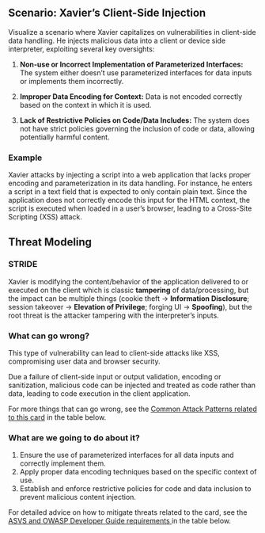 ## Scenario: Xavier’s Client-Side Injection

Visualize a scenario where Xavier capitalizes on vulnerabilities in client-side data handling. He injects malicious data into a client or device side interpreter, exploiting several key oversights:

1. **Non-use or Incorrect Implementation of Parameterized Interfaces:** The system either doesn’t use parameterized interfaces for data inputs or implements them incorrectly.

2. **Improper Data Encoding for Context:** Data is not encoded correctly based on the context in which it is used.

3. **Lack of Restrictive Policies on Code/Data Includes:** The system does not have strict policies governing the inclusion of code or data, allowing potentially harmful content.

### Example

Xavier attacks by injecting a script into a web application that lacks proper encoding and parameterization in its data handling. For instance, he enters a script in a text field that is expected to only contain plain text. Since the application does not correctly encode this input for the HTML context, the script is executed when loaded in a user’s browser, leading to a Cross-Site Scripting (XSS) attack.

## Threat Modeling

### STRIDE

Xavier is modifying the content/behavior of the application delivered to or executed on the client which is classic **tampering** of data/processing, but the impact can be multiple things (cookie theft → **Information Disclosure**; session takeover → **Elevation of Privilege**; forging UI → **Spoofing**), but the root threat is the attacker tampering with the interpreter’s inputs.

### What can go wrong?

This type of vulnerability can lead to client-side attacks like XSS, compromising user data and browser security.

Due a failure of client-side input or output validation, encoding or sanitization, malicious code can be injected and treated as code rather than data, leading to code execution in the client application.

For more things that can go wrong, see the [Common Attack Patterns related to this card](#mapping 'Common Attack Patterns related to this card [internal]') in the table below.

### What are we going to do about it?

1. Ensure the use of parameterized interfaces for all data inputs and correctly implement them.
2. Apply proper data encoding techniques based on the specific context of use.
3. Establish and enforce restrictive policies for code and data inclusion to prevent malicious content injection.

For detailed advice on how to mitigate threats related to the card, see the [ASVS and OWASP Developer Guide requirements ](#mapping 'ASVS and OWASP Developer Guide requirements [internal]') in the table below.
